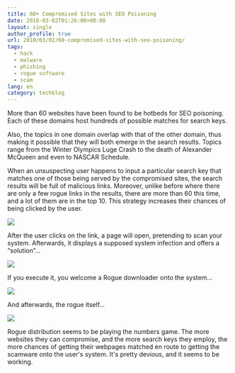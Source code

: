 ```yaml
---
title: 60+ Compromised Sites with SEO Poisoning
date: 2010-03-02T01:26:00+00:00
layout: single
author_profile: true
url: 2010/03/02/60-compromised-sites-with-seo-poisoning/
tags:
  - hack
  - malware
  - phishing
  - rogue software
  - scam
lang: en
category: techblog
---
```

More than 60 websites have been found to be hotbeds for SEO poisoning. Each of these domains host hundreds of possible matches for search keys.

Also, the topics in one domain overlap with that of the other domain, thus making it possible that they will both emerge in the search results. Topics range from the Winter Olympics Luge Crash to the death of Alexander McQueen and even to NASCAR Schedule.

When an unsuspecting user happens to input a particular search key that matches one of those being served by the compromised sites, the search results will be full of malicious links. Moreover, unlike before where there are only a few rogue links in the results, there are more than 60 this time, and a lot of them are in the top 10. This strategy increases their chances of being clicked by the user.

<div>
  <a href="http://1.bp.blogspot.com/_vaUVXcmC3OI/S4xhHbjVEsI/AAAAAAAABEk/t7fPN4hgtX4/s1600-h/seo.PNG" imageanchor="1"><img border="0" src="http://1.bp.blogspot.com/_vaUVXcmC3OI/S4xhHbjVEsI/AAAAAAAABEk/t7fPN4hgtX4/s640/seo.PNG" /></a>
</div>

After the user clicks on the link, a page will open, pretending to scan your system. Afterwards, it displays a supposed system infection and offers a &#8220;solution&#8221;&#8230;

<div>
  <a href="http://4.bp.blogspot.com/_vaUVXcmC3OI/S4xhJwFGn2I/AAAAAAAABEs/1Q4gFfV_wPI/s1600-h/seo2.PNG" imageanchor="1"><img border="0" src="http://4.bp.blogspot.com/_vaUVXcmC3OI/S4xhJwFGn2I/AAAAAAAABEs/1Q4gFfV_wPI/s640/seo2.PNG" /></a>
</div>

If you execute it, you welcome a Rogue downloader onto the system&#8230;

<div>
  <a href="http://3.bp.blogspot.com/_vaUVXcmC3OI/S4xhGbWriTI/AAAAAAAABEc/uMuSq3ZYucE/s1600-h/downloader.PNG" imageanchor="1"><img border="0" src="http://3.bp.blogspot.com/_vaUVXcmC3OI/S4xhGbWriTI/AAAAAAAABEc/uMuSq3ZYucE/s640/downloader.PNG" /></a>
</div>

And afterwards, the rogue itself&#8230;

<div>
  <a href="http://1.bp.blogspot.com/_vaUVXcmC3OI/S4xhMbzl3tI/AAAAAAAABE0/6xzcwwvPFn4/s1600-h/seo3.PNG" imageanchor="1"><img border="0" src="http://1.bp.blogspot.com/_vaUVXcmC3OI/S4xhMbzl3tI/AAAAAAAABE0/6xzcwwvPFn4/s640/seo3.PNG" /></a>
</div>

Rogue distribution seems to be playing the numbers game. The more websites they can compromise, and the more search keys they employ, the more chances of getting their webpages matched en route to getting the scamware onto the user's system. It's pretty devious, and it seems to be working.